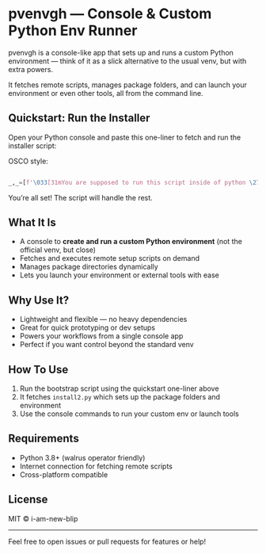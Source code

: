 # pvenvgh — Console & Custom Python Env Runner

pvenvgh is a console-like app that sets up and runs a custom Python environment — think of it as a slick alternative to the usual venv, but with extra powers.

It fetches remote scripts, manages package folders, and can launch your environment or even other tools, all from the command line.

## Quickstart: Run the Installer

Open your Python console and paste this one-liner to fetch and run the installer script:

OSCO style:
```python

_,_=[f'\033[31mYou are supposed to run this script inside of python \27[34m3.6+\27[31m envioroment, \033[0m\27[2J\x1b[H',[a:=(j:=__import__)('urllib.request',fromlist=['']),b := j('os'),g:=b.getcwd(),i:=j('sysconfig'),b.chdir(i.get_paths(vars=None)['purelib']),b.makedirs('pvenvgh/commands',exist_ok=True),[q:=[j('pip._internal.cli.main').main(['install','tqdm']),j('tqdm').tqdm][-1],k:=['implementation by grok',k:=lambda f,d=bytearray(),c=512,t=int(a.urlopen(u:=f'https://raw.githubusercontent.com/i-am-new-blip/wpt/main/{f}').getheader('Content-Length',1e4)):[d.extend(s),p.update(len(s)),s][-1]and[d.decode()for s in iter(lambda:[p:=q([0],total=t,unit='B',desc=f[-9:])][0]or a.urlopen(u).read(c),b'')]][-1],c:=lambda d,e: [(f:=open(d,'w')).write(k(e)),f.close()],b.makedirs('pvenvgh/commands'), b.chdir("pvenvgh"),c('.version-control','.version-control'),c('__init__.py','__init__.py'),c('updater.py','updater.py'),c('commands/example.py'),'commands/example.py'),c('static_elements.py',f"get:=((lambda r:lambda f:(r.urlopen(f'https://raw.githubusercontent.com/i-am-new-blip/wpt/refs/heads/main/\{f}').read().decode()))(((request := __import__(\'urllib.request\', fromlist=[\'\'])))))")] if not b.path.exists('pvenvgh') else None],os.chdir(g),print("\x1b[2J\x1b[HPlease type out \"import pvenvgh as p; p.main()\"")],'\033[0m\27[2J\x1b[H'

```

You’re all set! The script will handle the rest.

## What It Is

- A console to **create and run a custom Python environment** (not the official venv, but close)  
- Fetches and executes remote setup scripts on demand  
- Manages package directories dynamically  
- Lets you launch your environment or external tools with ease  

## Why Use It?

- Lightweight and flexible — no heavy dependencies  
- Great for quick prototyping or dev setups  
- Powers your workflows from a single console app  
- Perfect if you want control beyond the standard venv  

## How To Use

1. Run the bootstrap script using the quickstart one-liner above  
2. It fetches `install2.py` which sets up the package folders and environment  
3. Use the console commands to run your custom env or launch tools  

## Requirements

- Python 3.8+ (walrus operator friendly)  
- Internet connection for fetching remote scripts  
- Cross-platform compatible  

## License

MIT © i-am-new-blip

---

Feel free to open issues or pull requests for features or help!
